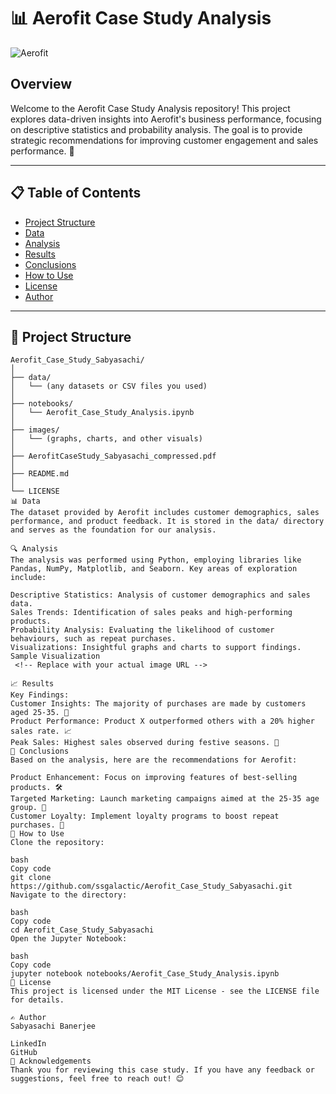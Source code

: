 # 📊 Aerofit Case Study Analysis

![Aerofit](https://via.placeholder.com/800x200?text=Aerofit+Case+Study) <!-- Replace with your actual image URL -->

## Overview

Welcome to the Aerofit Case Study Analysis repository! This project explores data-driven insights into Aerofit's business performance, focusing on descriptive statistics and probability analysis. The goal is to provide strategic recommendations for improving customer engagement and sales performance. 🚀

---

## 📋 Table of Contents

- [Project Structure](#project-structure)
- [Data](#data)
- [Analysis](#analysis)
- [Results](#results)
- [Conclusions](#conclusions)
- [How to Use](#how-to-use)
- [License](#license)
- [Author](#author)

---

## 📂 Project Structure

```plaintext
Aerofit_Case_Study_Sabyasachi/
│
├── data/
│   └── (any datasets or CSV files you used)
│
├── notebooks/
│   └── Aerofit_Case_Study_Analysis.ipynb
│
├── images/
│   └── (graphs, charts, and other visuals)
│
├── AerofitCaseStudy_Sabyasachi_compressed.pdf
│
├── README.md
│
└── LICENSE
📊 Data
The dataset provided by Aerofit includes customer demographics, sales performance, and product feedback. It is stored in the data/ directory and serves as the foundation for our analysis.

🔍 Analysis
The analysis was performed using Python, employing libraries like Pandas, NumPy, Matplotlib, and Seaborn. Key areas of exploration include:

Descriptive Statistics: Analysis of customer demographics and sales data.
Sales Trends: Identification of sales peaks and high-performing products.
Probability Analysis: Evaluating the likelihood of customer behaviours, such as repeat purchases.
Visualizations: Insightful graphs and charts to support findings.
Sample Visualization
 <!-- Replace with your actual image URL -->

📈 Results
Key Findings:
Customer Insights: The majority of purchases are made by customers aged 25-35. 👥
Product Performance: Product X outperformed others with a 20% higher sales rate. 📈
Peak Sales: Highest sales observed during festive seasons. 🎉
📌 Conclusions
Based on the analysis, here are the recommendations for Aerofit:

Product Enhancement: Focus on improving features of best-selling products. 🛠️
Targeted Marketing: Launch marketing campaigns aimed at the 25-35 age group. 🎯
Customer Loyalty: Implement loyalty programs to boost repeat purchases. 🤝
🚀 How to Use
Clone the repository:

bash
Copy code
git clone https://github.com/ssgalactic/Aerofit_Case_Study_Sabyasachi.git
Navigate to the directory:

bash
Copy code
cd Aerofit_Case_Study_Sabyasachi
Open the Jupyter Notebook:

bash
Copy code
jupyter notebook notebooks/Aerofit_Case_Study_Analysis.ipynb
📜 License
This project is licensed under the MIT License - see the LICENSE file for details.

✍️ Author
Sabyasachi Banerjee

LinkedIn
GitHub
🌟 Acknowledgements
Thank you for reviewing this case study. If you have any feedback or suggestions, feel free to reach out! 😊







